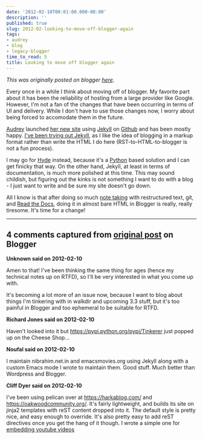 ```yaml
---
date: '2012-02-10T00:01:00.000-08:00'
description: ''
published: true
slug: 2012-02-looking-to-move-off-blogger-again
tags:
- audrey
- blog
- legacy-blogger
time_to_read: 5
title: Looking to move off blogger again
---
```


*This was originally posted on blogger [here](https://pydanny.blogspot.com/2012/02/looking-to-move-off-blogger-again.html)*.

Every once in a while I think about moving off of blogger. My favorite part about it has been the reliability of hosting from a large provider like Google. However, I'm not a fan of the changes that have been occurring in terms of UI and delivery. While I don't have to use those changes now, I worry about being forced to accomodate them in the future.

[Audrey](https://twitter.com/audreyr) launched [her new site](https://audreymroy.com) using [Jekyll](https://github.com/mojombo/jekyll) on [Github](https://github.com) and has been mostly happy. [I've been trying out Jekyll](https://pydanny.github.com), as I like the idea of blogging in a markup format rather than write the HTML I do here (RST-to-HTML-to-blogger is not a fun process). 

I may go for [Hyde](https://github.com/hyde/hyde) instead, because it's a [Python](https://python.org) based solution and I can get finicky that way. On the other hand, Jekyll, at least in terms of documentation, is much more polished at this time. This may sound childish, but figuring out the kinks is not something I want to do with a blog - I just want to write and be sure my site doesn't go down.

All I know is that after doing so much [note taking](https://pydanny-event-notes.rtfd.org) with restructured text, git, and [Read the Docs](https://readthedocs), doing it in almost bare HTML in Blogger is really, really tiresome. It's time for a change!

---

## 4 comments captured from [original post](https://pydanny.blogspot.com/2012/02/looking-to-move-off-blogger-again.html) on Blogger

**Unknown said on 2012-02-10**

Amen to that! I've been thinking the same thing for ages (hence my technical notes up on RTFD), so I'll be very interested in what you come up with.

It's becoming a lot more of an issue now, because I want to blog about things I'm tinkering with in walkdir and upcoming 3.3 stuff, but it's too painful in Blogger and too ephemeral to be suitable for RTFD.

**Richard Jones said on 2012-02-10**

Haven't looked into it but https://pypi.python.org/pypi/Tinkerer just popped up on the Cheese Shop...

**Noufal said on 2012-02-10**

I maintain nibrahim.net.in and emacsmovies.org using Jekyll along with a custom Emacs mode I wrote to maintain them. Good stuff. Much better than Wordpress and Blogger.

**Cliff Dyer said on 2012-02-10**

I've been using pelican over at https://harkablog.com/ and https://oakwoodcommunity.org/. It's fairly lightweight, and builds its site on jinja2 templates with reST content dropped into it.  The default style is pretty nice, and easy enough to override. It's also pretty easy to add reST directives once you get the hang of it though.  I wrote a simple one for [embedding youtube videos](https://bitbucket.org/cliff/rstyoutube/overview)

